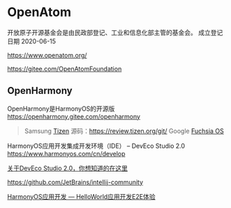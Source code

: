 
# OpenAtom
开放原子开源基金会是由民政部登记、工业和信息化部主管的基金会。
成立登记日期 2020-06-15

https://www.openatom.org/

https://gitee.com/OpenAtomFoundation

## OpenHarmony
OpenHarmony是HarmonyOS的开源版
https://openharmony.gitee.com/openharmony

> Samsung [Tizen](https://www.tizen.org/)
> 源码：https://review.tizen.org/git/
> Google [Fuchsia OS]()

HarmonyOS应用开发集成开发环境（IDE） – DevEco Studio 2.0
https://www.harmonyos.com/cn/develop

[关于DevEco Studio 2.0，你想知道的在这里](https://developer.huawei.com/consumer/cn/forum/topicview?tid=0202351428181720557&fid=26)

https://github.com/JetBrains/intellij-community

[HarmonyOS应用开发 — HelloWorld应用开发E2E体验](https://blog.csdn.net/weixin_48304573/article/details/108467312)
